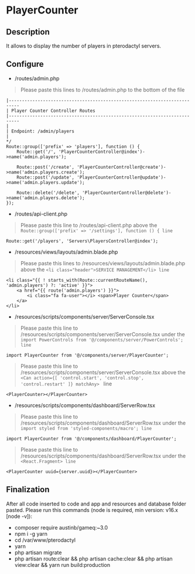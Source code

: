 # PlayerCounter 
## Description 
It allows to display the number of players in pterodactyl servers.
## Configure 
- /routes/admin.php
> Please paste this lines to /routes/admin.php to the bottom of the file
```
|--------------------------------------------------------------------------
| Player Counter Controller Routes
|--------------------------------------------------------------------------
|
| Endpoint: /admin/players
|
*/
Route::group(['prefix' => 'players'], function () {
    Route::get('/', 'PlayerCounterController@index')->name('admin.players');

    Route::post('/create', 'PlayerCounterController@create')->name('admin.players.create');
    Route::post('/update', 'PlayerCounterController@update')->name('admin.players.update');

    Route::delete('/delete', 'PlayerCounterController@delete')->name('admin.players.delete');
});
```
- /routes/api-client.php
> Please paste this line to /routes/api-client.php above the `Route::group(['prefix' => '/settings'], function () { line`
```
Route::get('/players', 'Servers\PlayersController@index');
```
- /resources/views/layouts/admin.blade.php
> Please paste this lines to /resources/views/layouts/admin.blade.php above the `<li class="header">SERVICE MANAGEMENT</li> line`
```
<li class="{{ ! starts_with(Route::currentRouteName(), 'admin.players') ?: 'active' }}">
	<a href="{{ route('admin.players') }}">
		<i class="fa fa-user"></i> <span>Player Counter</span>
	</a>
</li>
```
- /resources/scripts/components/server/ServerConsole.tsx
> Please paste this line to /resources/scripts/components/server/ServerConsole.tsx under the `import PowerControls from '@/components/server/PowerControls'; line`
```
import PlayerCounter from '@/components/server/PlayerCounter';
```
> Please paste this line to /resources/scripts/components/server/ServerConsole.tsx above the `<Can action={[ 'control.start', 'control.stop', 'control.restart' ]} matchAny> ` line 

```
<PlayerCounter></PlayerCounter>
```
- /resources/scripts/components/dashboard/ServerRow.tsx
> Please paste this line to /resources/scripts/components/dashboard/ServerRow.tsx under the `import styled from 'styled-components/macro'; line`
```
import PlayerCounter from '@/components/dashboard/PlayerCounter';
```
> Please paste this line to /resources/scripts/components/dashboard/ServerRow.tsx under the `<React.Fragment> line`
```
<PlayerCounter uuid={server.uuid}></PlayerCounter>
```
## Finalization
After all code inserted to code and app and resources and database folder pasted. Please run this commands (node is required, min version: v16.x [node -v]):
- composer require austinb/gameq:~3.0
- npm i -g yarn
- cd /var/www/pterodactyl
- yarn
- php artisan migrate
- php artisan route:clear && php artisan cache:clear && php artisan view:clear && yarn run build:production
